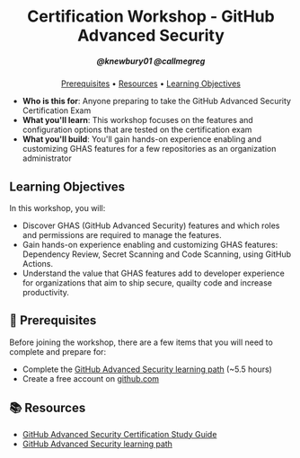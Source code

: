 <h1 align="center">Certification Workshop - GitHub Advanced Security</h1>
<h5 align="center">@knewbury01 @callmegreg</h3>

<p align="center">
  <a href="#mega-prerequisites">Prerequisites</a> •  
  <a href="#books-resources">Resources</a> •
  <a href="#learning-objectives">Learning Objectives</a>
</p>

- **Who is this for**: Anyone preparing to take the GitHub Advanced Security Certification Exam
- **What you'll learn**: This workshop focuses on the features and configuration options that are tested on the certification exam
- **What you'll build**: You'll gain hands-on experience enabling and customizing GHAS features for a few repositories as an organization administrator

## Learning Objectives

In this workshop, you will:

  - Discover GHAS (GitHub Advanced Security) features and which roles and permissions are required to manage the features.
  - Gain hands-on experience enabling and customizing GHAS features: Dependency Review, Secret Scanning and Code Scanning, using GitHub Actions.
  - Understand the value that GHAS features add to developer experience for organizations that aim to ship secure, quailty code and increase productivity.

## :mega: Prerequisites
Before joining the workshop, there are a few items that you will need to complete and prepare for:
- Complete the [GitHub Advanced Security learning path](https://learn.microsoft.com/en-us/collections/rqymc6yw8q5rey) (~5.5 hours)
- Create a free account on [github.com](https://github.com/)

## :books: Resources
- [GitHub Advanced Security Certification Study Guide](https://assets.ctfassets.net/wfutmusr1t3h/4iRpJF5obPIrRlZ4FKFFSp/634d6db6b68ee2e2faaa2058c294b1fa/github-advanced-security-exam-preparation-study-guide.pdf)
- [GitHub Advanced Security learning path](https://learn.microsoft.com/en-us/collections/rqymc6yw8q5rey)
